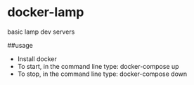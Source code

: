 # docker-lamp

basic lamp dev servers

##usage

- Install docker
- To start, in the command line type: docker-compose up
- To stop, in the command line type: docker-compose down
